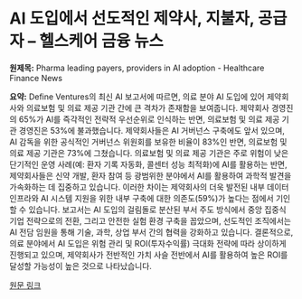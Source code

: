 # AI 도입에서 선도적인 제약사, 지불자, 공급자 – 헬스케어 금융 뉴스

**원제목:** Pharma leading payers, providers in AI adoption - Healthcare Finance News

**요약:** Define Ventures의 최신 AI 보고서에 따르면, 의료 분야 AI 도입에 있어 제약회사와 의료보험 및 의료 제공 기관 간에 큰 격차가 존재함을 보여줍니다.  제약회사 경영진의 65%가 AI를 즉각적인 전략적 우선순위로 인식하는 반면, 의료보험 및 의료 제공 기관 경영진은 53%에 불과했습니다.  제약회사들은 AI 거버넌스 구축에도 앞서 있으며,  AI 감독을 위한 공식적인 거버넌스 위원회를 보유한 비율이 83%인 반면, 의료보험 및 의료 제공 기관은 73%에 그쳤습니다.  의료보험 및 의료 제공 기관은 주로 위험이 낮은 단기적인 운영 사례(예: 환자 기록 자동화, 콜센터 성능 최적화)에 AI를 활용하는 반면, 제약회사들은 신약 개발, 환자 참여 등 광범위한 분야에서 AI를 활용하여 과학적 발견을 가속화하는 데 집중하고 있습니다.  이러한 차이는 제약회사의 더욱 발전된 내부 데이터 인프라와 AI 시스템 지원을 위한 내부 구축에 대한 의존도(59%)가 높다는 점에서 기인할 수 있습니다.  보고서는  AI 도입의 걸림돌로  분산된 부서 주도 방식에서 중앙 집중식 기업 전략으로의 전환, 그리고 안전한 실험 환경 구축을 꼽았으며,  선도적인 조직에서는 AI 전담 임원을 통해 기술, 과학, 상업 부서 간의 협력을 강화하고 있습니다.  결론적으로,  의료 분야에서 AI 도입은  위험 관리 및 ROI(투자수익률) 극대화 전략에 따라 상이하게 진행되고 있으며,  제약회사가 전반적인 가치 사슬 전반에서 AI를 활용하여 높은 ROI를 달성할 가능성이 높은 것으로 나타났습니다.

[원문 링크](https://www.healthcarefinancenews.com/news/pharma-leading-payers-providers-ai-adoption)
